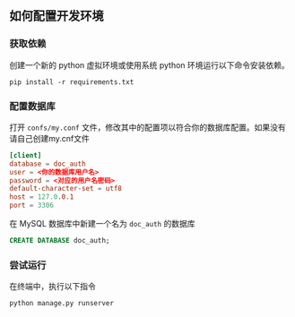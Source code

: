 ## 如何配置开发环境

### 获取依赖

创建一个新的 python 虚拟环境或使用系统 python 环境运行以下命令安装依赖。

```shell
pip install -r requirements.txt
```

### 配置数据库

打开 `confs/my.conf` 文件，修改其中的配置项以符合你的数据库配置。如果没有请自己创建my.cnf文件

```conf
[client]
database = doc_auth
user = <你的数据库用户名>
password = <对应的用户名密码>
default-character-set = utf8
host = 127.0.0.1
port = 3306
```

在 MySQL 数据库中新建一个名为 `doc_auth` 的数据库

```sql
CREATE DATABASE doc_auth;
```

### 尝试运行

在终端中，执行以下指令

```shell
python manage.py runserver
```

